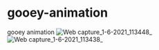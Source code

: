 # gooey-animation
gooey animation
![Web capture_1-6-2021_113448_](https://user-images.githubusercontent.com/74392722/131728848-c9166c59-81c8-4087-bc8f-36eb610fac08.jpeg)
![Web capture_1-6-2021_113438_](https://user-images.githubusercontent.com/74392722/131728851-b0e962fd-40db-4ac9-b159-170ad94e5375.jpeg)
